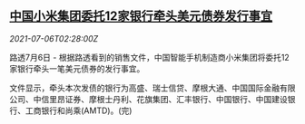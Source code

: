 <!--1625538662000-->
[中国小米集团委托12家银行牵头美元债券发行事宜](https://cn.reuters.com/article/xiaomi-dollar-bonds-issuance-0706-idCNKCS2EC07J)
------

<div><i>2021-07-06T02:28:00Z</i></div><p>路透7月6日 - 根据路透看到的销售文件，中国智能手机制造商小米集团将委托12家银行牵头一笔美元债券的发行事宜。</p><p>文件显示，牵头本次发债的银行为高盛、瑞士信贷、摩根大通、中国国际金融有限公司、中信里昂证券、摩根士丹利、花旗集团、汇丰银行、中国银行、中国建设银行、工商银行和尚乘(AMTD)。(完)</p>
